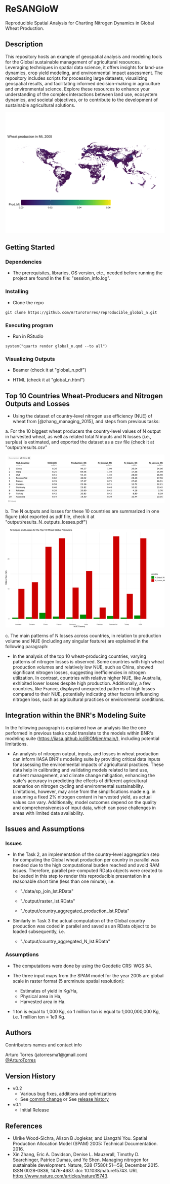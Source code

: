 # ReSANGloW

Reproducible Spatial Analysis for Charting Nitrogen Dynamics in Global Wheat Production.

## Description

This repository hosts an example of geospatial analysis and modeling tools for the Global sustainable management of agricultural resources. Leveraging techniques in spatial data science, it offers insights for land-use dynamics, crop yield modeling, and environmental impact assessment. The repository includes scripts for processing large datasets, visualizing geospatial results, and facilitating informed decision-making in agriculture and environmental science. Explore these resources to enhance your understanding of the complex interactions between land use, ecosystem dynamics, and societal objectives, or to contribute to the development of sustainable agricultural solutions.

![Global Wheat Production in Mt, 2005](static/wheat_production_Mt.png)

## Getting Started

### Dependencies

-   The prerequisites, libraries, OS version, etc., needed before running the project are found in the file: "session_info.log".

### Installing

-   Clone the repo

```         
git clone https://github.com/ArturoTorres/reproducible_global_n.git
```

### Executing program

-   Run in RStudio

```         
system("quarto render global_n.qmd --to all")
```

### Visualizing Outputs

-   Beamer (check it at "global_n.pdf")

-   HTML (check it at "global_n.html")

## Top 10 Countries Wheat-Producers and Nitrogen Outputs and Losses 

-   Using the dataset of country-level nitrogen use efficiency (NUE) of wheat from [@zhang_managing_2015], and steps from previous tasks:

a.  For the 10 biggest wheat producers the country-level values of N output in harvested wheat, as well as related total N inputs and N losses (i.e., surplus) is estimated, and exported the dataset as a csv file (check it at "output/results.csv"

![Top 10 Wheat-producer Countries and Nitrogen (N) Outputs and Losses](static/top10_N_outputs_losses.png)

b.  The N outputs and losses for these 10 countries are summarized in one figure (plot exported as pdf file, check it at "output/results_N_outputs_losses.pdf")

![Visualization of the Nitrogen (N) Outputs and Losses for Top 10 Wheat-producer Countries](static/results_N_outputs_losses.png)

c.  The main patterns of N losses across countries, in relation to production volume and NUE (including any singular feature) are explained in the following paragraph:

-   In the analysis of the top 10 wheat-producing countries, varying patterns of nitrogen losses is observed. Some countries with high wheat production volumes and relatively low NUE, such as China, showed significant nitrogen losses, suggesting inefficiencies in nitrogen utilization. In contrast, countries with relative higher NUE, like Australia, exhibited lower losses despite high production. Additionally, a few countries, like France, displayed unexpected patterns of high losses compared to their NUE, potentially indicating other factors influencing nitrogen loss, such as agricultural practices or environmental conditions.

## Integration within the BNR's Modeling Suite 

In the following paragraph is explained how an analysis like the one performed in previous tasks could translate to the models within BNR's modeling suite (https://iiasa.github.io/iBIOM/en/main/), including potential limitations.

-   An analysis of nitrogen output, inputs, and losses in wheat production can inform IIASA BNR's modeling suite by providing critical data inputs for assessing the environmental impacts of agricultural practices. These data help in calibrating and validating models related to land use, nutrient management, and climate change mitigation, enhancing the suite's accuracy in predicting the effects of different agricultural scenarios on nitrogen cycling and environmental sustainability. Limitations, however, may arise from the simplifications made e.g. in assuming a fixed 2% nitrogen content in harvested yield, as actual values can vary. Additionally, model outcomes depend on the quality and comprehensiveness of input data, which can pose challenges in areas with limited data availability.

## Issues and Assumptions

### Issues

-   In the Task 2, an implementation of the country-level aggregation step for computing the Global wheat production per country in parallel was needed due to the high computational burden reached and avoid RAM issues. Therefore, parallel pre-computed RData objects were created to be loaded in this step to render this reproducible presentation in a reasonable short time (less than one minute), i.e.

    -   "./data/sp_join_lst.RData"

    -   "./output/raster_lst.RData"

    -   "./output/country_aggregated_production_lst.RData"

-   Similarly in Task 3 the actual computation of the Global country production was coded in parallel and saved as an RData object to be loaded subsequently, i.e.

    -   "./output/country_aggregated_N_lst.RData"

### Assumptions

-   The computations were done by using the Geodetic CRS: WGS 84.

-   The three input maps from the SPAM model for the year 2005 are global scale in raster format (5 arcminute spatial resolution):

    -   Estimates of yield in Kg/Ha,
    -   Physical area in Ha,
    -   Harvested area in Ha.

-   1 ton is equal to 1,000 Kg, so 1 million ton is equal to 1,000,000,000 Kg, i.e. 1 million ton = 1e9 Kg.

## Authors

Contributors names and contact info

Arturo Torres (jatorresma1\@gmail.com)\
[\@ArturoTorres](https://arturotorres.github.io)

## Version History

-   v0.2
    -   Various bug fixes, additions and optimizations
    -   See [commit change]() or See [release history]()
-   v0.1
    -   Initial Release

## References

-   Ulrike Wood-Sichra, Alison B Joglekar, and Liangzhi You. Spatial Production Allocation Model (SPAM) 2005: Technical Documentation. 2016.
-   Xin Zhang, Eric A. Davidson, Denise L. Mauzerall, Timothy D. Searchinger, Patrice Dumas, and Ye Shen. Managing nitrogen for sustainable development. Nature, 528 (7580):51--59, December 2015. ISSN 0028-0836, 1476-4687. doi: 10.1038/nature15743. URL https://www.nature.com/articles/nature15743.
